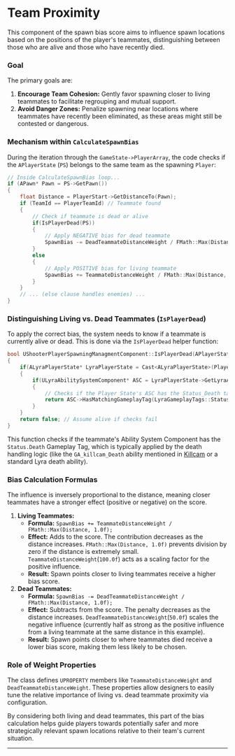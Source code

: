# Team Proximity

This component of the spawn bias score aims to influence spawn locations based on the positions of the player's teammates, distinguishing between those who are alive and those who have recently died.

### Goal

The primary goals are:

1. **Encourage Team Cohesion:** Gently favor spawning closer to living teammates to facilitate regrouping and mutual support.
2. **Avoid Danger Zones:** Penalize spawning near locations where teammates have recently been eliminated, as these areas might still be contested or dangerous.

### Mechanism within `CalculateSpawnBias`

During the iteration through the `GameState->PlayerArray`, the code checks if the `APlayerState` (`PS`) belongs to the same team as the spawning `Player`:

```cpp
// Inside CalculateSpawnBias loop...
if (APawn* Pawn = PS->GetPawn())
{
    float Distance = PlayerStart->GetDistanceTo(Pawn);
    if (TeamId == PlayerTeamId) // Teammate found
    {
        // Check if teammate is dead or alive
        if(IsPlayerDead(PS))
        {
            // Apply NEGATIVE bias for dead teammate
            SpawnBias -= DeadTeammateDistanceWeight / FMath::Max(Distance, 1.0f);
        }
        else
        {
            // Apply POSITIVE bias for living teammate
            SpawnBias += TeammateDistanceWeight / FMath::Max(Distance, 1.0f);
        }
    }
    // ... (else clause handles enemies) ...
}
```

### Distinguishing Living vs. Dead Teammates (`IsPlayerDead`)

To apply the correct bias, the system needs to know if a teammate is currently alive or dead. This is done via the `IsPlayerDead` helper function:

```cpp
bool UShooterPlayerSpawningManagmentComponent::IsPlayerDead(APlayerState* PlayerState) const
{
    if(ALyraPlayerState* LyraPlayerState = Cast<ALyraPlayerState>(PlayerState))
    {
        if(ULyraAbilitySystemComponent* ASC = LyraPlayerState->GetLyraAbilitySystemComponent())
        {
            // Checks if the Player State's ASC has the Status_Death tag
            return ASC->HasMatchingGameplayTag(LyraGameplayTags::Status_Death);
        }
    }
    return false; // Assume alive if checks fail
}
```

This function checks if the teammate's Ability System Component has the `Status.Death` Gameplay Tag, which is typically applied by the death handling logic (like the `GA_killcam_Death` ability mentioned in [Killcam](../../kill-cam/) or a standard Lyra death ability).

### Bias Calculation Formulas

The influence is inversely proportional to the distance, meaning closer teammates have a stronger effect (positive or negative) on the score.

1. **Living Teammates:**
   * **Formula:** `SpawnBias += TeammateDistanceWeight / FMath::Max(Distance, 1.0f);`
   * **Effect:** Adds to the score. The contribution decreases as the distance increases. `FMath::Max(Distance, 1.0f)` prevents division by zero if the distance is extremely small. `TeammateDistanceWeight`(`100.0f`) acts as a scaling factor for the positive influence.
   * **Result:** Spawn points closer to living teammates receive a higher bias score.
2. **Dead Teammates:**
   * **Formula:** `SpawnBias -= DeadTeammateDistanceWeight / FMath::Max(Distance, 1.0f);`
   * **Effect:** Subtracts from the score. The penalty decreases as the distance increases. `DeadTeammateDistanceWeight`(`50.0f`) scales the negative influence (currently half as strong as the positive influence from a living teammate at the same distance in this example).
   * **Result:** Spawn points closer to where teammates died receive a lower bias score, making them less likely to be chosen.

### Role of Weight Properties

The class defines `UPROPERTY` members like `TeammateDistanceWeight` and `DeadTeammateDistanceWeight`. These properties allow designers to easily tune the relative importance of living vs. dead teammate proximity via configuration.

By considering both living and dead teammates, this part of the bias calculation helps guide players towards potentially safer and more strategically relevant spawn locations relative to their team's current situation.

***
